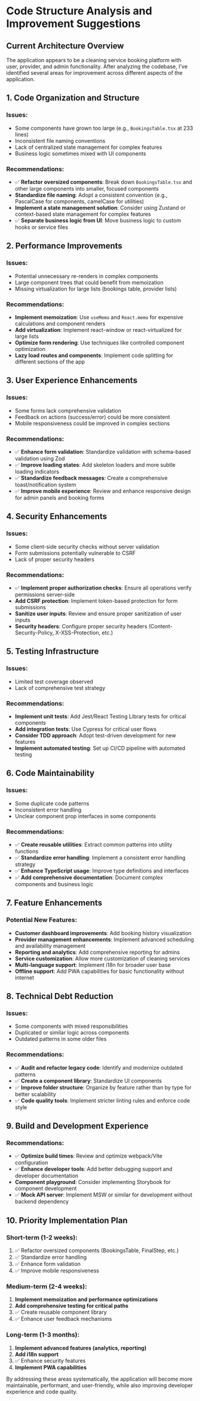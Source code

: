 
# Code Structure Analysis and Improvement Suggestions

## Current Architecture Overview

The application appears to be a cleaning service booking platform with user, provider, and admin functionality. After analyzing the codebase, I've identified several areas for improvement across different aspects of the application.

## 1. Code Organization and Structure

### Issues:
- Some components have grown too large (e.g., `BookingsTable.tsx` at 233 lines)
- Inconsistent file naming conventions
- Lack of centralized state management for complex features
- Business logic sometimes mixed with UI components

### Recommendations:
- ✅ **Refactor oversized components**: Break down `BookingsTable.tsx` and other large components into smaller, focused components
- **Standardize file naming**: Adopt a consistent convention (e.g., PascalCase for components, camelCase for utilities)
- **Implement a state management solution**: Consider using Zustand or context-based state management for complex features
- ✅ **Separate business logic from UI**: Move business logic to custom hooks or service files

## 2. Performance Improvements

### Issues:
- Potential unnecessary re-renders in complex components
- Large component trees that could benefit from memoization
- Missing virtualization for large lists (bookings table, provider lists)

### Recommendations:
- **Implement memoization**: Use `useMemo` and `React.memo` for expensive calculations and component renders
- **Add virtualization**: Implement react-window or react-virtualized for large lists
- **Optimize form rendering**: Use techniques like controlled component optimization
- **Lazy load routes and components**: Implement code splitting for different sections of the app

## 3. User Experience Enhancements

### Issues:
- Some forms lack comprehensive validation
- Feedback on actions (success/error) could be more consistent
- Mobile responsiveness could be improved in complex sections

### Recommendations:
- ✅ **Enhance form validation**: Standardize validation with schema-based validation using Zod
- ✅ **Improve loading states**: Add skeleton loaders and more subtle loading indicators
- ✅ **Standardize feedback messages**: Create a comprehensive toast/notification system
- ✅ **Improve mobile experience**: Review and enhance responsive design for admin panels and booking forms

## 4. Security Enhancements

### Issues:
- Some client-side security checks without server validation
- Form submissions potentially vulnerable to CSRF
- Lack of proper security headers

### Recommendations:
- ✅ **Implement proper authorization checks**: Ensure all operations verify permissions server-side
- **Add CSRF protection**: Implement token-based protection for form submissions
- **Sanitize user inputs**: Review and ensure proper sanitization of user inputs
- **Security headers**: Configure proper security headers (Content-Security-Policy, X-XSS-Protection, etc.)

## 5. Testing Infrastructure

### Issues:
- Limited test coverage observed
- Lack of comprehensive test strategy

### Recommendations:
- **Implement unit tests**: Add Jest/React Testing Library tests for critical components
- **Add integration tests**: Use Cypress for critical user flows
- **Consider TDD approach**: Adopt test-driven development for new features
- **Implement automated testing**: Set up CI/CD pipeline with automated testing

## 6. Code Maintainability

### Issues:
- Some duplicate code patterns
- Inconsistent error handling
- Unclear component prop interfaces in some components

### Recommendations:
- ✅ **Create reusable utilities**: Extract common patterns into utility functions
- ✅ **Standardize error handling**: Implement a consistent error handling strategy
- ✅ **Enhance TypeScript usage**: Improve type definitions and interfaces
- ✅ **Add comprehensive documentation**: Document complex components and business logic

## 7. Feature Enhancements

### Potential New Features:
- **Customer dashboard improvements**: Add booking history visualization
- **Provider management enhancements**: Implement advanced scheduling and availability management
- **Reporting and analytics**: Add comprehensive reporting for admins
- **Service customization**: Allow more customization of cleaning services
- **Multi-language support**: Implement i18n for broader user base
- **Offline support**: Add PWA capabilities for basic functionality without internet

## 8. Technical Debt Reduction

### Issues:
- Some components with mixed responsibilities
- Duplicated or similar logic across components
- Outdated patterns in some older files

### Recommendations:
- ✅ **Audit and refactor legacy code**: Identify and modernize outdated patterns
- ✅ **Create a component library**: Standardize UI components
- ✅ **Improve folder structure**: Organize by feature rather than by type for better scalability
- ✅ **Code quality tools**: Implement stricter linting rules and enforce code style

## 9. Build and Development Experience

### Recommendations:
- ✅ **Optimize build times**: Review and optimize webpack/Vite configuration
- ✅ **Enhance developer tools**: Add better debugging support and developer documentation
- **Component playground**: Consider implementing Storybook for component development
- ✅ **Mock API server**: Implement MSW or similar for development without backend dependency

## 10. Priority Implementation Plan

### Short-term (1-2 weeks):
1. ✅ Refactor oversized components (BookingsTable, FinalStep, etc.)
2. ✅ Standardize error handling
3. ✅ Enhance form validation
4. ✅ Improve mobile responsiveness

### Medium-term (2-4 weeks):
1. **Implement memoization and performance optimizations**
2. **Add comprehensive testing for critical paths**
3. ✅ Create reusable component library
4. ✅ Enhance user feedback mechanisms

### Long-term (1-3 months):
1. **Implement advanced features (analytics, reporting)**
2. **Add i18n support**
3. ✅ Enhance security features
4. **Implement PWA capabilities**

By addressing these areas systematically, the application will become more maintainable, performant, and user-friendly, while also improving developer experience and code quality.
